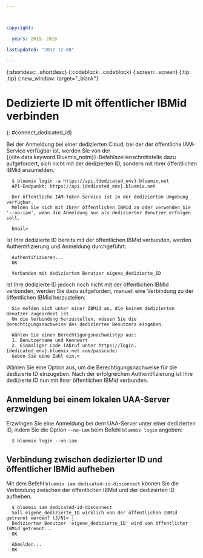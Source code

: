```yaml
---



copyright:

  years: 2015，2018

lastupdated: "2017-12-08"

---
```


{:shortdesc: .shortdesc}
{:codeblock: .codeblock}
{:screen: .screen}
{:tip: .tip}
{:new_window: target="_blank"}

# Dedizierte ID mit öffentlicher IBMid verbinden
{: #connect_dedicated_id}

Bei der Anmeldung bei einer dedizierten Cloud, bei der der öffentliche IAM-Service verfügbar ist, werden Sie von der {{site.data.keyword.Bluemix_notm}}-Befehlszeilenschnittstelle dazu aufgefordert, sich nicht mit der dedizierten ID, sondern mit Ihrer öffentlichen IBMid anzumelden.


```
  $ bluemix login -a https://api.{dedicated_env}.bluemix.net
  API-Endpunkt: https://api.{dedicated_env}.bluemix.net

  Der öffentliche IAM-Token-Service ist in der dedizierten Umgebung verfügbar.
  Melden Sie sich mit Ihrer öffentlichen IBMid an oder verwenden Sie '--no-iam', wenn die Anmeldung nur als dedizierter Benutzer erfolgen soll.

  Email>
```

Ist Ihre dedizierte ID bereits mit der öffentlichen IBMid verbunden, werden Authentifizierung und Anmeldung durchgeführt:

```
  Authentifizieren...
  OK

  Verbunden mit dediziertem Benutzer eigene_dedizierte_ID
```

Ist Ihre dedizierte ID jedoch noch nicht mit der öffentlichen IBMid verbunden, werden Sie dazu aufgefordert, manuell eine Verbindung zu der öffentlichen IBMid herzustellen:

```
  Sie melden sich unter einer IBMid an, die keinem dedizierten Benutzer zugeordnet ist.
  Um die Verbindung herzustellen, müssen Sie die Berechtigungsnachweise des dedizierten Benutzers eingeben.

  Wählen Sie einen Berechtigungsnachweistyp aus:
  1. Benutzername und Kennwort
  2. Einmaliger Code (Abruf unter https://login.{dedicated_env}.bluemix.net.com/passcode)
  Geben Sie eine Zahl ein.>
```

Wählen Sie eine Option aus, um die Berechtigungsnachweise für die dedizierte ID einzugeben. Nach der erfolgreichen Authentifizierung ist Ihre dedizierte ID nun mit Ihrer öffentlichen IBMid verbunden.

## Anmeldung bei einem lokalen UAA-Server erzwingen

Erzwingen Sie eine Anmeldung bei dem UAA-Server unter einer dedizierten ID, indem Sie die Option `--no-iam` beim Befehl `bluemix login` angeben:

```
  $ bluemix login --no-iam
```

## Verbindung zwischen dedizierter ID und öffentlicher IBMid aufheben 

Mit dem Befehl `bluemix iam dedicated-id-disconnect` können Sie die Verbindung zwischen der öffentlichen IBMid und der dedizierten ID aufheben.

```
  $ bluemix iam dedicated-id-disconnect
  Soll eigene_dedizierte_ID wirklich von der öffentlichen IBMid getrennt werden? (J/N)> j
  Dedizierter Benutzer 'eigene_dedizierte_ID' wird von öffentlicher IBMid getrennt...
  OK

  Abmelden...
  OK
```


